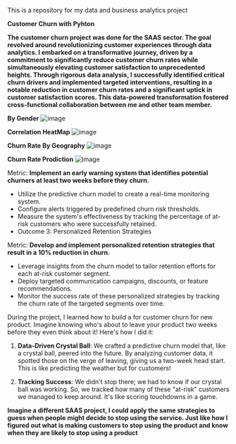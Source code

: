 This is a repository for my data and business analytics project

****Customer Churn with Pyhton****

****The customer churn project was done for the SAAS sector. The goal revolved around revolutionizing customer experiences through data analytics. 
I embarked on a transformative journey, driven by a commitment to significantly reduce customer churn rates while simultaneously elevating customer satisfaction to unprecedented heights.
Through rigorous data analysis, I successfully identified critical churn drivers and implemented targeted interventions, resulting in a notable reduction in customer churn rates and a significant uptick in customer satisfaction scores. This data-powered transformation fostered cross-functional collaboration between me and other team member.****

****By Gender****
![image](https://github.com/Lawrencium-103/Britz/assets/51963311/02fca1aa-b9c9-42c9-b4fa-85485b3b966e)

****Correlation HeatMap****
![image](https://github.com/Lawrencium-103/Britz/assets/51963311/e0add598-0a10-46c4-9ad7-ddf345418a7e)

****Churn Rate By Geography****
![image](https://github.com/Lawrencium-103/Britz/assets/51963311/f16fe86c-d657-4db8-a6cb-98a4053d2cb9)

****Churn Rate Prodiction****
![image](https://github.com/Lawrencium-103/Britz/assets/51963311/dcb7a2cd-89c4-48a9-be11-596d73ea3bd7)


Metric: 
****Implement an early warning system that identifies potential churners at least two weeks before they churn.****

+ Utilize the predictive churn model to create a real-time monitoring system.
+ Configure alerts triggered by predefined churn risk thresholds.
+ Measure the system's effectiveness by tracking the percentage of at-risk customers who were successfully retained.
+ Outcome 3: Personalized Retention Strategies

Metric:
****Develop and implement personalized retention strategies that result in a 10% reduction in churn.****

+ Leverage insights from the churn model to tailor retention efforts for each at-risk customer segment.
+ Deploy targeted communication campaigns, discounts, or feature recommendations.
+ Monitor the success rate of these personalized strategies by tracking the churn rate of the targeted segments over time.


During the project, I learned how to build a for customer churn for new product. Imagine knowing who's about to leave your product two weeks before they even think about it! Here's how I did it:

1. ****Data-Driven Crystal Ball****: We crafted a predictive churn model that, like a crystal ball, peered into the future. By analyzing customer data, it spotted those on the verge of leaving, giving us a two-week head start. This is like predicting the weather but for customers!

2. ****Tracking Success****: We didn't stop there; we had to know if our crystal ball was working. So, we tracked how many of these "at-risk" customers we managed to keep around. It's like scoring touchdowns in a game.

****Imagine a different SAAS project, I could apply the same strategies to guess when people might decide to stop using the service. Just like how I figured out what is making customers to stop using the product and know when they are likely to stop using a product****

